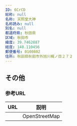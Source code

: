 ```yaml
---
ID: 6CrCD
総称: null
名称: 天照皇大神
名称読み: null
別名: null
都道府県: 秋田県
区域: 秋田市
緯度: 39.7462887
経度: 140.110456
郵便番号: 0100802
住所: 秋田県秋田市外旭川梶ノ目２７２
---
```


## その他

### 参考URL

| URL | 説明          |
| --- | ------------- |
|     | OpenStreetMap |
